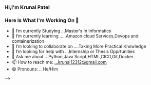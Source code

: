 ### Hi,I'm  Krunal Patel
### Here Is What I'm Working On  👋






- 🔭 I’m currently Studying ...Master's In Informatics
- 🌱 I’m currently learning .....Amazon cloud  Services,Devops and containerization 
- 👯 I’m looking to collaborate on ....Taking More Practical Knowledge
- 🤔 I’m looking for help with ...Internship  or Thesis Opprtunities
- 💬 Ask me about ...Python,Java Script,HTML,CICD,Git,Docker
- 📫 How to reach me: ...krunal12312@gmail.com
- 😄 Pronouns: ...He/Him
 
-->
